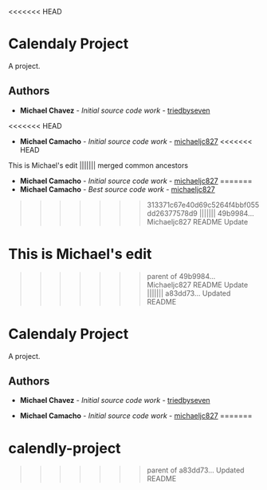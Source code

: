 <<<<<<< HEAD
# Calendaly Project

A project.

<!-- ## Built With -->

<!-- - [React Native](https://facebook.github.io/react-native/) - React native framework.
- [Apollo](https://www.apollographql.com/docs/) - Apollo framework for react native .
- [GraphQL](https://graphql.org/) - GraphQL api framework.
- [Amplify](https://aws-amplify.github.io/) - Amplify CLI for architecture. -->

## Authors

- **Michael Chavez** - _Initial source code work_ - [triedbyseven](https://github.com/triedbyseven)

<<<<<<< HEAD
- **Michael Camacho** - _Initial source code work_ - [michaeljc827](https://github.com/michaeljc827)
<<<<<<< HEAD




This is Michael's edit
||||||| merged common ancestors
- **Michael Camacho** - _Initial source code work_ - [michaeljc827](https://github.com/michaeljc827)
=======
- **Michael Camacho** - _Best source code work_ - [michaeljc827](https://github.com/michaeljc827)
>>>>>>> 313371c67e40d69c5264f4bbf055dd26377578d9
||||||| 49b9984... Michaeljc827 README Update




This is Michael's edit
=======
>>>>>>> parent of 49b9984... Michaeljc827 README Update
||||||| a83dd73... Updated README
# Calendaly Project

A project.

<!-- ## Built With -->

<!-- - [React Native](https://facebook.github.io/react-native/) - React native framework.
- [Apollo](https://www.apollographql.com/docs/) - Apollo framework for react native .
- [GraphQL](https://graphql.org/) - GraphQL api framework.
- [Amplify](https://aws-amplify.github.io/) - Amplify CLI for architecture. -->

## Authors

- **Michael Chavez** - _Initial source code work_ - [triedbyseven](https://github.com/triedbyseven)

- **Michael Camacho** - _Initial source code work_ - [michaeljc827](https://github.com/michaeljc827)
=======
# calendly-project
>>>>>>> parent of a83dd73... Updated README
